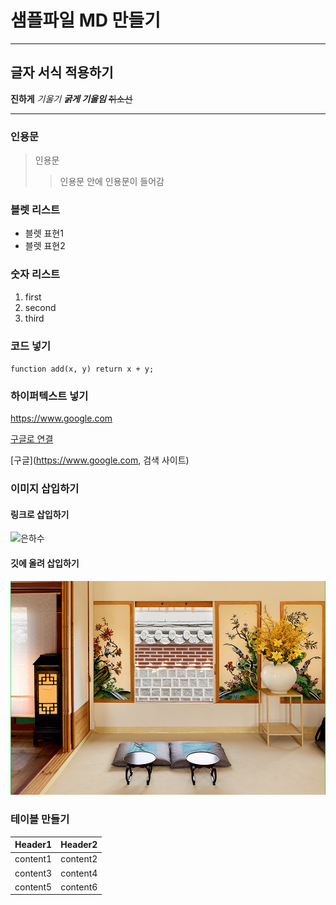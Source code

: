 # 샘플파일 MD 만들기

---

## 글자 서식 적용하기
**진하게**
*기울기*
***굵게 기울임***
~~취소선~~

---

###  인용문
> 인용문
>>인용문 안에 인용문이 들어감

### 블렛 리스트
- 블렛 표현1
- 블렛 표현2

### 숫자 리스트
1. first
2. second
3. third


### 코드 넣기
`function add(x, y) return x + y;`


### 하이퍼텍스트 넣기
https://www.google.com

[구글로 연결](https://www.google.com)

[구글](https://www.google.com, 검색 사이트)


### 이미지 삽입하기
#### 링크로 삽입하기
![은하수](https://cdn.pixabay.com/photo/2023/08/14/15/42/milkyway-8190232_1280.jpg)
  
#### 깃에 올려 삽입하기
![생과방](./Untitled-1.jpg)


###  테이블 만들기
|Header1|Header2|
|:--:|:--:|
|content1|content2|
|content3|content4|
|content5|content6|
